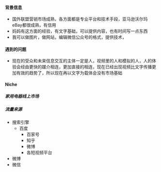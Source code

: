 #### 背景信息
- 国外联盟营销市场成熟，各方面都是专业平台和技术手段，亚马逊沃尔玛eBay都很成熟，有信用
- 妈妈有这方面的经验，有文字基础，可以提供内容，也有时间写一点东西
- 我可以做图片，做网站，编辑微信公众号的格式，提供技术，


#### 遇到的问题
- 现在的受众和未来信息交互的主体一定是人，视频里的人和模拟的人，人的体验会经由更快的媒介相连，更加直接的相连，现在已经出现视频比文字传播更加有效的趋势了，所以现在再以文字为载体会没有市场基础

#### Niche
##### 家用电器线上市场

##### 流量来源
- 搜索引擎
	- 百度
		- 百家号
		- 知乎
		- 微博
		- 各短视频平台
- 微博
- 微信